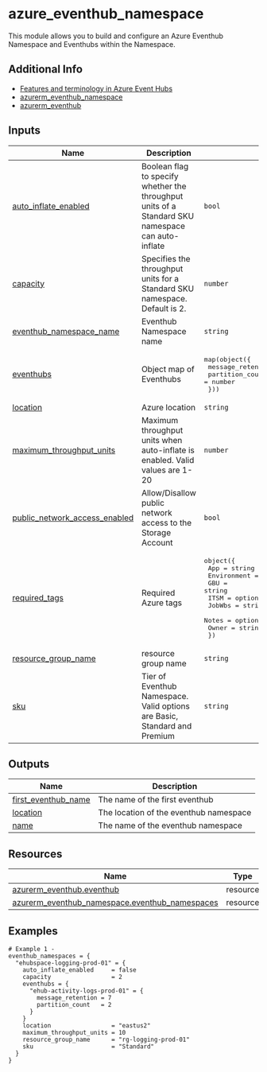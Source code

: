 <!-- BEGIN_TF_DOCS -->
# azure_eventhub_namespace

This module allows you to build and configure an Azure Eventhub Namespace and Eventhubs
within the Namespace.

## Additional Info

* [Features and terminology in Azure Event Hubs](https://learn.microsoft.com/en-us/azure/event-hubs/event-hubs-features)
* [azurerm_eventhub_namespace](https://registry.terraform.io/providers/hashicorp/azurerm/latest/docs/resources/eventhub_namespace)
* [azurerm_eventhub](https://registry.terraform.io/providers/hashicorp/azurerm/latest/docs/resources/eventhub.html)

## Inputs

| Name | Description | Type | Default | Required |
|------|-------------|------|---------|:--------:|
| <a name="input_auto_inflate_enabled"></a> [auto\_inflate\_enabled](#input\_auto\_inflate\_enabled) | Boolean flag to specify whether the throughput units of a Standard SKU namespace can auto-inflate | `bool` | `false` | no |
| <a name="input_capacity"></a> [capacity](#input\_capacity) | Specifies the throughput units for a Standard SKU namespace.  Default is 2. | `number` | `"2"` | no |
| <a name="input_eventhub_namespace_name"></a> [eventhub\_namespace\_name](#input\_eventhub\_namespace\_name) | Eventhub Namespace name | `string` | n/a | yes |
| <a name="input_eventhubs"></a> [eventhubs](#input\_eventhubs) | Object map of Eventhubs | <pre>map(object({<br>    message_retention = number<br>    partition_count   = number<br>  }))</pre> | `{}` | no |
| <a name="input_location"></a> [location](#input\_location) | Azure location | `string` | `"eastus2"` | no |
| <a name="input_maximum_throughput_units"></a> [maximum\_throughput\_units](#input\_maximum\_throughput\_units) | Maximum throughput units when auto-inflate is enabled.  Valid values are 1-20 | `number` | `"10"` | no |
| <a name="input_public_network_access_enabled"></a> [public\_network\_access\_enabled](#input\_public\_network\_access\_enabled) | Allow/Disallow public network access to the Storage Account | `bool` | `false` | no |
| <a name="input_required_tags"></a> [required\_tags](#input\_required\_tags) | Required Azure tags | <pre>object({<br>    App         = string<br>    Environment = string<br>    GBU         = string<br>    ITSM        = optional(string, "STORAGE")<br>    JobWbs      = string<br>    Notes       = optional(string)<br>    Owner       = string<br>  })</pre> | n/a | yes |
| <a name="input_resource_group_name"></a> [resource\_group\_name](#input\_resource\_group\_name) | resource group name | `string` | n/a | yes |
| <a name="input_sku"></a> [sku](#input\_sku) | Tier of Eventhub Namespace.  Valid options are Basic, Standard and Premium | `string` | `"Standard"` | no |

## Outputs

| Name | Description |
|------|-------------|
| <a name="output_first_eventhub_name"></a> [first\_eventhub\_name](#output\_first\_eventhub\_name) | The name of the first eventhub |
| <a name="output_location"></a> [location](#output\_location) | The location of the eventhub namespace |
| <a name="output_name"></a> [name](#output\_name) | The name of the eventhub namespace |

## Resources

| Name | Type |
|------|------|
| [azurerm_eventhub.eventhub](https://registry.terraform.io/providers/hashicorp/azurerm/latest/docs/resources/eventhub) | resource |
| [azurerm_eventhub_namespace.eventhub_namespaces](https://registry.terraform.io/providers/hashicorp/azurerm/latest/docs/resources/eventhub_namespace) | resource |

## Examples

```hcl
# Example 1 -
eventhub_namespaces = {
  "ehubspace-logging-prod-01" = {
    auto_inflate_enabled     = false
    capacity                 = 2
    eventhubs = {
      "ehub-activity-logs-prod-01" = {
        message_retention = 7
        partition_count   = 2
      }
    }
    location                 = "eastus2"
    maximum_throughput_units = 10
    resource_group_name      = "rg-logging-prod-01"
    sku                      = "Standard"
  }
}
```
<!-- END_TF_DOCS -->